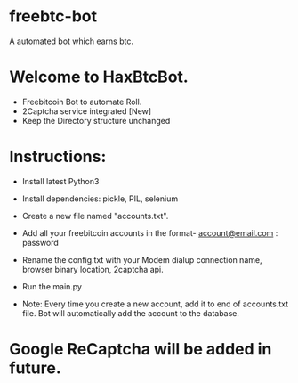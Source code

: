 # freebtc-bot
A automated bot which earns btc.


# Welcome to HaxBtcBot.

- Freebitcoin Bot to automate Roll.
- 2Captcha service integrated [New]
- Keep the Directory structure unchanged

 # Instructions:
 * Install latest Python3
 * Install dependencies: pickle, PIL, selenium
 * Create a new file named "accounts.txt".
 * Add all your freebitcoin accounts in the format- 
 account@email.com : password
 * Rename the config.txt with your Modem dialup connection name, browser binary location, 2captcha api.
 * Run the main.py

* Note: Every time you create a new account, add it to end of accounts.txt file. Bot will automatically add the account to the database.

# Google ReCaptcha will be added in future.
